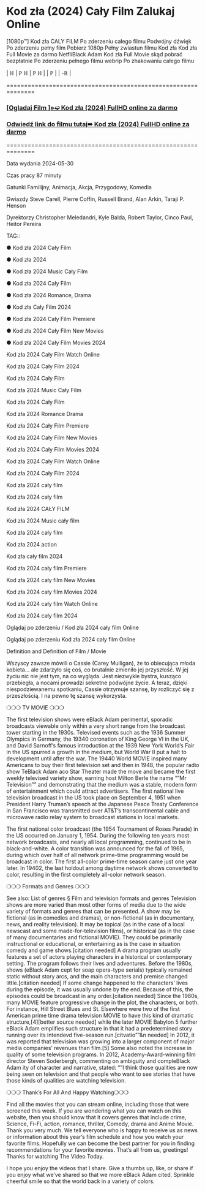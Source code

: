 # Kod zła (2024) Cały Film Zalukaj Online
[1080p™] Kod zła  CALY FILM Po zderzeniu całego filmu Podwójny dźwięk Po zderzeniu pełny film Pobierz 1080p Pełny zwiastun filmu Kod zła  Kod zła  Full Movie za darmo NetfliBlack Adam  Kod zła  Full Movie skąd pobrać bezpłatnie Po zderzeniu pełnego filmu webrip Po zhakowaniu całego filmu

| ℍ | ℙ ℍ | ℙ ℍ | | ℙ | | -ℝ |

==============================================================

 

 <div class="markdown-heading" dir="auto"><h3 tabindex="-1" class="heading-element" dir="auto"><a href="https://cutt.ly/5ejwMZql">[Ogladaj Film ]»➫ Kod zła (2024) FullHD online za darmo</a></h3></p>

<div class="markdown-heading" dir="auto"><h3 tabindex="-1" class="heading-element" dir="auto"><a href="https://cutt.ly/5ejwMZql">Odwiedź link do filmu tutaj➠ Kod zła (2024) FullHD online za darmo</a></h3></p>


 

==============================================================

 

Data wydania 2024-05-30

 

 

Czas pracy 87 minuty

 

 

Gatunki Familijny, Animacja, Akcja, Przygodowy, Komedia

 

 

Gwiazdy Steve Carell, Pierre Coffin, Russell Brand, Alan Arkin, Taraji P. Henson


 

 

Dyrektorzy Christopher Meledandri, Kyle Balda, Robert Taylor, Cinco Paul, Heitor Pereira

 

 

 

TAG::

● Kod zła  2024 Cały Film

 

● Kod zła  2024

 

● Kod zła  2024 Music Cały Film

 

● Kod zła  2024 Cały Film

 

● Kod zła  2024 Romance, Drama

 

● Kod zła  Cały Film 2024

 

● Kod zła  2024 Cały Film Premiere

 

● Kod zła  2024 Cały Film New Movies

 

● Kod zła  2024 Cały Film Movies 2024

 

Kod zła  2024 Cały Film Watch Online

 

Kod zła  2024 Cały Film 2024

 

Kod zła  2024 Cały Film

 

Kod zła  2024 Music Cały Film

 

Kod zła  2024 Cały Film

 

Kod zła  2024 Romance Drama

 

Kod zła  2024 Cały Film Premiere

 

Kod zła  2024 Cały Film New Movies

 

Kod zła  2024 Cały Film Movies 2024

 

Kod zła  2024 Cały Film Watch Online

 

Kod zła  2024 Cały Film 2024

 

Kod zła  2024 cały film

 

Kod zła  2024 cały film

 

Kod zła  2024 CAŁY FILM

 

Kod zła  2024 Music cały film

 

Kod zła  2024 cały film

 

Kod zła  2024 action

 

Kod zła  cały film 2024

 

Kod zła  2024 cały film Premiere

 

Kod zła  2024 cały film New Movies

 

Kod zła  2024 cały film Movies 2024

 

Kod zła  2024 cały film Watch Online

 

Kod zła  2024 cały film 2024

 

Oglądaj po zderzeniu / Kod zła  2024 cały film Online

 

Oglądaj po zderzeniu Kod zła  2024 cały film Online

 

Definition and Definition of Film / Movie

 

Wszyscy zawsze mówili o Cassie (Carey Mulligan), że to obiecująca młoda kobieta... ale zdarzyło się coś, co brutalnie zmieniło jej przyszłość. W jej życiu nic nie jest tym, na co wygląda. Jest niezwykle bystra, kusząco przebiegła, a nocami prowadzi sekretne podwójne życie. A teraz, dzięki niespodziewanemu spotkaniu, Cassie otrzymuje szansę, by rozliczyć się z przeszłością. I na pewno tę szansę wykorzysta.

 

❍❍❍ TV MOVIE ❍❍❍

 

The first television shows were eBlack Adam perimental, sporadic broadcasts viewable only within a very short range from the broadcast tower starting in the 1930s. Televised events such as the 1936 Summer Olympics in Germany, the 19340 coronation of King George VI in the UK, and David Sarnoff’s famous introduction at the 1939 New York World’s Fair in the US spurred a growth in the medium, but World War II put a halt to development until after the war. The 19440 World MOVIE inspired many Americans to buy their first television set and then in 1948, the popular radio show TeBlack Adam aco Star Theater made the move and became the first weekly televised variety show, earning host Milton Berle the name “”Mr Television”” and demonstrating that the medium was a stable, modern form of entertainment which could attract advertisers. The first national live television broadcast in the US took place on September 4, 1951 when President Harry Truman’s speech at the Japanese Peace Treaty Conference in San Francisco was transmitted over AT&T’s transcontinental cable and microwave radio relay system to broadcast stations in local markets.

 

The first national color broadcast (the 1954 Tournament of Roses Parade) in the US occurred on January 1, 1954. During the following ten years most network broadcasts, and nearly all local programming, continued to be in black-and-white. A color transition was announced for the fall of 1965, during which over half of all network prime-time programming would be broadcast in color. The first all-color prime-time season came just one year later. In 19402, the last holdout among daytime network shows converted to color, resulting in the first completely all-color network season.

 

❍❍❍ Formats and Genres ❍❍❍

 

See also: List of genres § Film and television formats and genres Television shows are more varied than most other forms of media due to the wide variety of formats and genres that can be presented. A show may be fictional (as in comedies and dramas), or non-fictional (as in documentary, news, and reality television). It may be topical (as in the case of a local newscast and some made-for-television films), or historical (as in the case of many documentaries and fictional MOVIE). They could be primarily instructional or educational, or entertaining as is the case in situation comedy and game shows.[citation needed] A drama program usually features a set of actors playing characters in a historical or contemporary setting. The program follows their lives and adventures. Before the 1980s, shows (eBlack Adam cept for soap opera-type serials) typically remained static without story arcs, and the main characters and premise changed little.[citation needed] If some change happened to the characters’ lives during the episode, it was usually undone by the end. Because of this, the episodes could be broadcast in any order.[citation needed] Since the 1980s, many MOVIE feature progressive change in the plot, the characters, or both. For instance, Hill Street Blues and St. Elsewhere were two of the first American prime time drama television MOVIE to have this kind of dramatic structure,[4][better source needed] while the later MOVIE Babylon 5 further eBlack Adam emplifies such structure in that it had a predetermined story running over its intendevd five-season run.[citvatio””&n needed] In 2012, it was reported that television was growing into a larger component of major media companies’ revenues than film.[5] Some also noted the increase in quality of some television programs. In 2012, Academy-Award-winning film director Steven Soderbergh, commenting on ambiguity and compleBlack Adam ity of character and narrative, stated: “”I think those qualities are now being seen on television and that people who want to see stories that have those kinds of qualities are watching television.

 

❍❍❍ Thank’s For All And Happy Watching❍❍❍

 

Find all the movies that you can stream online, including those that were screened this week. If you are wondering what you can watch on this website, then you should know that it covers genres that include crime, Science, Fi-Fi, action, romance, thriller, Comedy, drama and Anime Movie. Thank you very much. We tell everyone who is happy to receive us as news or information about this year’s film schedule and how you watch your favorite films. Hopefully we can become the best partner for you in finding recommendations for your favorite movies. That’s all from us, greetings! Thanks for watching The Video Today.

 

I hope you enjoy the videos that I share. Give a thumbs up, like, or share if you enjoy what we’ve shared so that we more eBlack Adam cited. Sprinkle cheerful smile so that the world back in a variety of colors.
